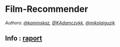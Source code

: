 # Film-Recommender
*Authors: [@kaminskaz](https://github.com/kaminskaz), [@KAdamczykk](https://github.com/KAdamczykk), [@mikolajguzik](https://github.com/mikolajguzik)*
## Info : [raport](https://github.com/KAdamczykk/Film-Recommender/blob/main/raport.pdf)
